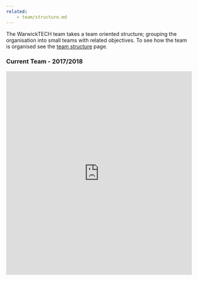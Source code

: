 ```yaml
---
related:
    - team/structure.md
---
```


The WarwickTECH team takes a team oriented structure; grouping the organisation into small teams with related objectives. To see how the team is organised see the [team structure](../team/structure.md) page.

### Current Team - 2017/2018

<iframe class="airtable-embed" src="https://airtable.com/embed/shrJXBU8HT7sJiNhK?backgroundColor=blue&viewControls=on" frameborder="0" onmousewheel="" width="100%" height="553" style="background: transparent;"></iframe>